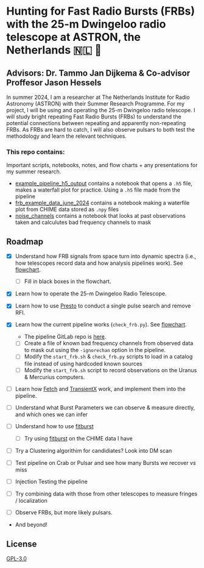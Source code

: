 
# Hunting for Fast Radio Bursts (FRBs) with the 25-m Dwingeloo radio telescope at ASTRON, the Netherlands 🇳🇱 📡
## Advisors: Dr. Tammo Jan Dijkema & Co-advisor Proffesor Jason Hessels
In summer 2024, I am a researcher at The Netherlands Institute for Radio Astronomy (ASTRON) with their Summer Research Programme. For my project, I will be using and operating the 25-m Dwingeloo radio telescope. I will study bright repeating Fast Radio Bursts (FRBs) to understand the potential connections between repeating and apparently non-repeating FRBs. As FRBs are hard to catch, I will also observe pulsars to both test the methodology and learn the relevant techniques.




### This repo contains:
Important scripts, notebooks, notes, and flow charts + any presentations for my summer research. 

* [example_pipeline_h5_output](https://github.com/afinemax/Astron_2024/tree/main/example_pipeline__h5_output) contains a notebook that opens a `.h5` file, makes a waterfall plot for practice. Using a `.h5` file made from the pipeline
* [frb_example_data_june_2024](https://github.com/afinemax/Astron_2024/tree/main/frb_example_data_june_2024) contains a notebook making a waterfile plot from CHIME data stored as `.npy` files
* [noise_channels](https://github.com/afinemax/Astron_2024/tree/main/noise_channels) contains a notebook that looks at past observations taken and calculutes bad frequency channels to mask
## Roadmap 

- [x] Understand how FRB signals from space turn into dynamic spectra (i.e., how telescopes record data and how analysis pipelines work). See [flowchart](https://github.com/afinemax/Astron_2024/blob/main/flow_charts/frb_to_dynamic_spectra.pdf).
  - [ ] Fill in black boxes in the flowchart.

- [x] Learn how to operate the 25-m Dwingeloo Radio Telescope.

- [x] Learn how to use [Presto](https://github.com/scottransom/presto) to conduct a single pulse search and remove RFI.

- [x] Learn how the current pipeline works (`check_frb.py`). See [flowchart](https://github.com/afinemax/Astron_2024/blob/main/flow_charts/fil_to_dynamic_spectra.pdf).
  - The pipeline GitLab repo is [here](https://gitlab.camras.nl/dijkema/frbscripts).
  - [ ] Create a file of known bad frequency channels from observed data to mask out using the `-ignorechan` option in the pipeline.
  - [ ] Modify the `start_frb.sh` & `check_frb.py` scripts to load in a catalog file instead of using hardcoded known sources
  - [ ] Modify the `start_frb.sh` script to record observations on the Uranus & Mercurius computers.

- [ ] Learn how [Fetch](https://github.com/devanshkv/fetch) and [TransientX](https://github.com/ypmen/TransientX) work, and implement them into the pipeline.

- [ ] Understand what Burst Parameters we can observe & measure directly, and which ones we can infer

- [ ] Understand how to use [fitburst](https://github.com/CHIMEFRB/fitburst)
  - [ ] Try using [fitburst](https://github.com/CHIMEFRB/fitburst) on the CHIME data I have

- [ ] Try a Clustering algorithim for candidiates? Look into DM scan

- [ ] Test pipeline on Crab or Pulsar and see how many Bursts we recover vs miss

- [ ] Injection Testing the pipeline 

- [ ] Try combining data with those from other telescopes to measure fringes / localization

- [ ] Observe FRBs, but more likely pulsars.

- And beyond!


## License

[GPL-3.0](https://github.com/afinemax/Astron_2024/blob/main/LICENSE)
